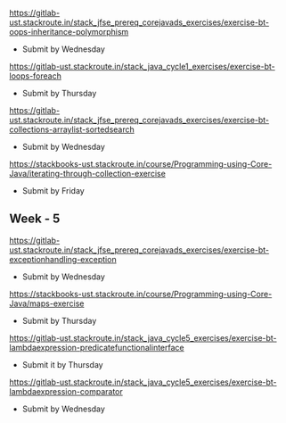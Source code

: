 https://gitlab-ust.stackroute.in/stack_jfse_prereq_corejavads_exercises/exercise-bt-oops-inheritance-polymorphism

* Submit by Wednesday

https://gitlab-ust.stackroute.in/stack_java_cycle1_exercises/exercise-bt-loops-foreach

* Submit by Thursday 


https://gitlab-ust.stackroute.in/stack_jfse_prereq_corejavads_exercises/exercise-bt-collections-arraylist-sortedsearch

* Submit by Wednesday


https://stackbooks-ust.stackroute.in/course/Programming-using-Core-Java/iterating-through-collection-exercise

* Submit by Friday


Week - 5
---------

https://gitlab-ust.stackroute.in/stack_jfse_prereq_corejavads_exercises/exercise-bt-exceptionhandling-exception

* Submit by Wednesday


https://stackbooks-ust.stackroute.in/course/Programming-using-Core-Java/maps-exercise

* Submit by Thursday

https://gitlab-ust.stackroute.in/stack_java_cycle5_exercises/exercise-bt-lambdaexpression-predicatefunctionalinterface

* Submit it by Thursday


https://gitlab-ust.stackroute.in/stack_java_cycle5_exercises/exercise-bt-lambdaexpression-comparator

* Submit by Wednesday




